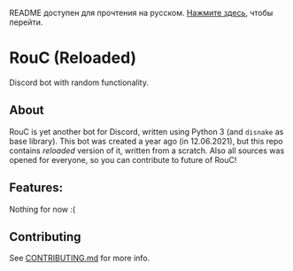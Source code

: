 README доступен для прочтения на русском. [Нажмите здесь](https://github.com/EgorBron/RouC/ru_README.md), чтобы перейти. 
# RouC (Reloaded) 
Discord bot with random functionality.

## About
RouC is yet another bot for Discord, written using Python 3 (and `disnake` as base library).
This bot was created a year ago (in 12.06.2021), but this repo contains *reloaded* version of it, written from a scratch.
Also all sources was opened for everyone, so you can contribute to future of RouC!

## Features:
Nothing for now :(
<!--* Moderation (IN PROGRESS) 
* - Basic moderation commands (ban, unban, kick, mute or timeout, warn-system)
* - Busy Mode for moderators
* - Automoderation (for CAPSLOCK, "bad words", etc.)
* - Logging system 
* Fun (IN PROGRESS) 
* - Tic-tac-toe
* - Quiz
* Utility (IN PROGRESS) 
* - Random quotes
* - Transliteration
* - Calculator
* - other, I will add it soon
* Music (IN PROGRESS)
* - Music control (play, queue, pause and etc. commands)
* - Support for YouTube, Spotify, Bandcamp, Soundcloud
* Information (IN PROGRESS)
* - About server
* - About user
* - Leaderboards
* Economy (IN PROGRESS)
* - Standard economy commands
* Other
* - Level system -->
## Contributing
See [CONTRIBUTING.md](https://github.com/EgorBron/RouC/CONTRIBUTING.md) for more info.
